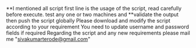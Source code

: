 **I mentioned all script first line is the usage of the script, read carefully before execute. test any one or two machines and **validate the output then push the script globally
Please download and modify the script according to your requirement 
You need to update username and password fields if required
Regarding the script and any new requirements please mail me "sivakumarterode@gmail.com"

